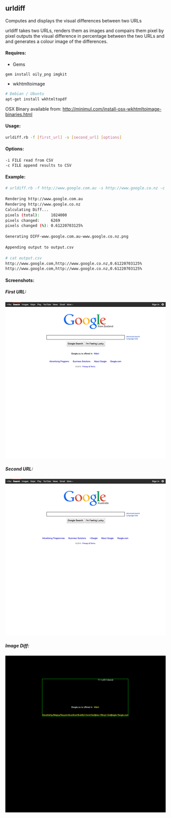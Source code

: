 ## urldiff

Computes and displays the visual differences between two URLs

urldiff takes two URLs, renders them as images and compairs them pixel by pixel outputs the visual difference in percentage between the two URLs and and generates a colour image of the differences.

#### Requires:
* Gems

```
gem install oily_png imgkit
```

* wkhtmltoimage

```bash
# Debian / Ubuntu
apt-get install wkhtmltopdf
```

OSX Binary available from: http://minimul.com/install-osx-wkhtmltoimage-binaries.html

#### Usage:
```bash
urldiff.rb -f [first_url] -s [second_url] [options]
```

#### Options:

    -i FILE read from CSV
    -c FILE append results to CSV

#### Example:
```bash
# urldiff.rb -f http://www.google.com.au -s http://www.google.co.nz -c output.csv

Rendering http://www.google.com.au
Rendering http://www.google.co.nz
Calculating Diff...
pixels (total):     1024000
pixels changed:     6269
pixels changed (%): 0.61220703125%

Generating DIFF-www.google.com.au-www.google.co.nz.png

Appending output to output.csv

# cat output.csv
http://www.google.com,http://www.google.co.nz,0.61220703125%
http://www.google.com,http://www.google.co.nz,0.61220703125%
```

#### Screenshots:

##### First URL:

![First URL](/screenshots/url1.png "First URL")

##### Second URL:

![Second URL](/screenshots/url2.png "Second URL")

#####  Image Diff:

![Image Diff](/screenshots/urldiff.png "Image Diff")
